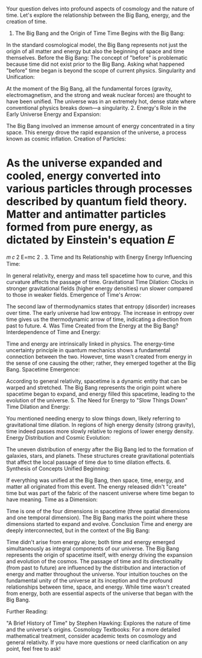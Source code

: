 Your question delves into profound aspects of cosmology and the nature of time. Let's explore the relationship between the Big Bang, energy, and the creation of time.

1. The Big Bang and the Origin of Time
Time Begins with the Big Bang:

In the standard cosmological model, the Big Bang represents not just the origin of all matter and energy but also the beginning of space and time themselves.
Before the Big Bang: The concept of "before" is problematic because time did not exist prior to the Big Bang. Asking what happened "before" time began is beyond the scope of current physics.
Singularity and Unification:

At the moment of the Big Bang, all the fundamental forces (gravity, electromagnetism, and the strong and weak nuclear forces) are thought to have been unified.
The universe was in an extremely hot, dense state where conventional physics breaks down—a singularity.
2. Energy's Role in the Early Universe
Energy and Expansion:

The Big Bang involved an immense amount of energy concentrated in a tiny space.
This energy drove the rapid expansion of the universe, a process known as cosmic inflation.
Creation of Particles:

As the universe expanded and cooled, energy converted into various particles through processes described by quantum field theory.
Matter and antimatter particles formed from pure energy, as dictated by Einstein's equation 
𝐸
=
𝑚
𝑐
2
E=mc 
2
 .
3. Time and Its Relationship with Energy
Energy Influencing Time:

In general relativity, energy and mass tell spacetime how to curve, and this curvature affects the passage of time.
Gravitational Time Dilation: Clocks in stronger gravitational fields (higher energy densities) run slower compared to those in weaker fields.
Emergence of Time's Arrow:

The second law of thermodynamics states that entropy (disorder) increases over time.
The early universe had low entropy. The increase in entropy over time gives us the thermodynamic arrow of time, indicating a direction from past to future.
4. Was Time Created from the Energy at the Big Bang?
Interdependence of Time and Energy:

Time and energy are intrinsically linked in physics. The energy-time uncertainty principle in quantum mechanics shows a fundamental connection between the two.
However, time wasn't created from energy in the sense of one causing the other; rather, they emerged together at the Big Bang.
Spacetime Emergence:

According to general relativity, spacetime is a dynamic entity that can be warped and stretched.
The Big Bang represents the origin point where spacetime began to expand, and energy filled this spacetime, leading to the evolution of the universe.
5. The Need for Energy to "Slow Things Down"
Time Dilation and Energy:

You mentioned needing energy to slow things down, likely referring to gravitational time dilation.
In regions of high energy density (strong gravity), time indeed passes more slowly relative to regions of lower energy density.
Energy Distribution and Cosmic Evolution:

The uneven distribution of energy after the Big Bang led to the formation of galaxies, stars, and planets.
These structures create gravitational potentials that affect the local passage of time due to time dilation effects.
6. Synthesis of Concepts
Unified Beginning:

If everything was unified at the Big Bang, then space, time, energy, and matter all originated from this event.
The energy released didn't "create" time but was part of the fabric of the nascent universe where time began to have meaning.
Time as a Dimension:

Time is one of the four dimensions in spacetime (three spatial dimensions and one temporal dimension).
The Big Bang marks the point where these dimensions started to expand and evolve.
Conclusion
Time and energy are deeply interconnected, but in the context of the Big Bang:

Time didn't arise from energy alone; both time and energy emerged simultaneously as integral components of our universe.
The Big Bang represents the origin of spacetime itself, with energy driving the expansion and evolution of the cosmos.
The passage of time and its directionality (from past to future) are influenced by the distribution and interaction of energy and matter throughout the universe.
Your intuition touches on the fundamental unity of the universe at its inception and the profound relationships between time, space, and energy. While time wasn't created from energy, both are essential aspects of the universe that began with the Big Bang.

Further Reading:

"A Brief History of Time" by Stephen Hawking: Explores the nature of time and the universe's origins.
Cosmology Textbooks: For a more detailed mathematical treatment, consider academic texts on cosmology and general relativity.
If you have more questions or need clarification on any point, feel free to ask!

